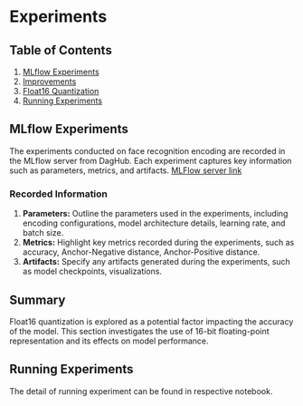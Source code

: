 # Experiments

## Table of Contents

1. [MLflow Experiments](#mlflow-experiments)
2. [Improvements](#improvements)
3. [Float16 Quantization](#float16-quantization)
4. [Running Experiments](#running-experiments)

## MLflow Experiments

The experiments conducted on face recognition encoding are recorded in the MLflow server from DagHub. Each experiment captures key information such as parameters, metrics, and artifacts. [MLFlow server link](https://dagshub.com/yeyintaung.ya276/FaceRecognization/experiments/)

### Recorded Information

1. **Parameters:** Outline the parameters used in the experiments, including encoding configurations, model architecture details, learning rate, and batch size.
2. **Metrics:** Highlight key metrics recorded during the experiments, such as accuracy, Anchor-Negative distance, Anchor-Positive distance.
3. **Artifacts:** Specify any artifacts generated during the experiments, such as model checkpoints, visualizations.


## Summary

Float16 quantization is explored as a potential factor impacting the accuracy of the model. This section investigates the use of 16-bit floating-point representation and its effects on model performance.


## Running Experiments

The detail of running experiment can be found in respective notebook.

